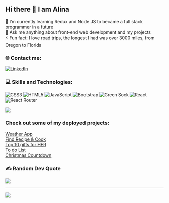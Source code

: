 ## Hi there 👋 I am Alina


🌱 I’m currently learning Redux and Node.JS to became a full stack programmer in a future<br>💬 Ask me anything about front-end web development and my projects<br>⚡ Fun fact: I love road trips, the longest I had was over 3000 miles, from Oregon to Florida


### 🌐 Contact me:
[![LinkedIn](https://img.shields.io/badge/LinkedIn-%230077B5.svg?logo=linkedin&logoColor=white)](https://linkedin.com/in/alina-krasowski)  

### 💻 Skills and Technologies:
![CSS3](https://img.shields.io/badge/css3-%231572B6.svg?style=plastic&logo=css3&logoColor=white) ![HTML5](https://img.shields.io/badge/html5-%23E34F26.svg?style=plastic&logo=html5&logoColor=white) ![JavaScript](https://img.shields.io/badge/javascript-%23323330.svg?style=plastic&logo=javascript&logoColor=%23F7DF1E) ![Bootstrap](https://img.shields.io/badge/bootstrap-%23563D7C.svg?style=plastic&logo=bootstrap&logoColor=white) ![Green Sock](https://img.shields.io/badge/green%20sock-88CE02?style=plastic&logo=greensock&logoColor=white) ![React](https://img.shields.io/badge/react-%2320232a.svg?style=plastic&logo=react&logoColor=%2361DAFB) ![React Router](https://img.shields.io/badge/React_Router-CA4245?style=plastic&logo=react-router&logoColor=white)

![](https://github-readme-stats.vercel.app/api/top-langs/?username=krasowski-alina&theme=dark&hide_border=false&include_all_commits=false&count_private=false&layout=compact)

### Check out some of my deployed projects:
[Weather App](https://weather-test-alina-krasowski.glitch.me/)<br>
[Find Recipe & Cook](https://recipes-search-alina-krasowski.netlify.app)<br>
[Top 10 gifts for HER](https://charming-conkies-6ba104.netlify.app/)<br>
[To do List](https://kaleidoscopic-dusk-2de12a.netlify.app/)<br>
[Christmas Countdown](https://cristmascountdown-alina-krasowski.glitch.me)<br>

### ✍️ Random Dev Quote
![](https://quotes-github-readme.vercel.app/api?type=horizontal&theme=radical)

---
[![](https://visitcount.itsvg.in/api?id=krasowski-alina&icon=0&color=0)](https://visitcount.itsvg.in)

<!-- Proudly created with GPRM ( https://gprm.itsvg.in ) -->
